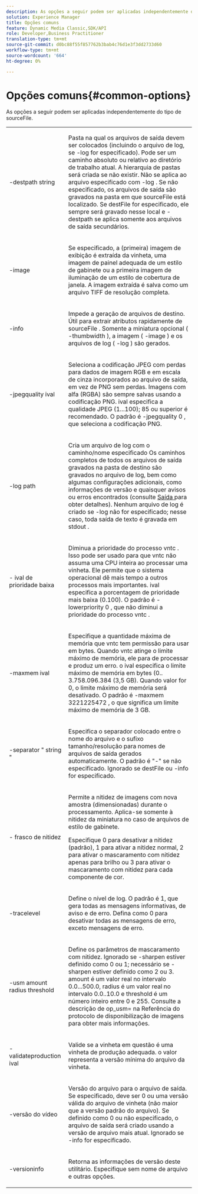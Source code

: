 ```yaml
---
description: As opções a seguir podem ser aplicadas independentemente do tipo de sourceFile.
solution: Experience Manager
title: Opções comuns
feature: Dynamic Media Classic,SDK/API
role: Developer,Business Practitioner
translation-type: tm+mt
source-git-commit: d0bc88f55f857762b3bab4c76d1e3f3dd2733d60
workflow-type: tm+mt
source-wordcount: '664'
ht-degree: 0%

---
```



# Opções comuns{#common-options}

As opções a seguir podem ser aplicadas independentemente do tipo de sourceFile.

<table id="simpletable_3BFC3737C891411D84405CEEF6B19542"> 
 <tr class="strow"> 
  <td class="stentry"> <p> <span class="codeph"> -destpath  <span class="varname"> string  </span> </span> </p> </td> 
  <td class="stentry"> <p>Pasta na qual os arquivos de saída devem ser colocados (incluindo o arquivo de log, se <span class="codeph"> -log </span> for especificado). Pode ser um caminho absoluto ou relativo ao diretório de trabalho atual. A hierarquia de pastas será criada se não existir. Não se aplica ao arquivo especificado com <span class="codeph"> -log </span>. Se não especificado, os arquivos de saída são gravados na pasta em que <span class="varname"> sourceFile </span> está localizado. Se <span class="varname"> destFile </span> for especificado, ele sempre será gravado nesse local e <span class="codeph"> -destpath </span> se aplica somente aos arquivos de saída secundários. </p> </td> 
 </tr> 
 <tr class="strow"> 
  <td class="stentry"> <p> <span class="codeph"> -image  </span> </p> </td> 
  <td class="stentry"> <p>Se especificado, a (primeira) imagem de exibição é extraída da vinheta, uma imagem de painel adequada de um estilo de gabinete ou a primeira imagem de iluminação de um estilo de cobertura de janela. A imagem extraída é salva como um arquivo TIFF de resolução completa. </p> </td> 
 </tr> 
 <tr class="strow"> 
  <td class="stentry"> <p> <span class="codeph"> -info  </span> </p> </td> 
  <td class="stentry"> <p>Impede a geração de arquivos de destino. Útil para extrair atributos rapidamente de <span class="varname"> sourceFile </span>. Somente a miniatura opcional ( <span class="codeph"> -thumbwidth </span>), a imagem ( <span class="codeph"> -image </span>) e os arquivos de log ( <span class="codeph"> -log </span>) são gerados. </p> </td> 
 </tr> 
 <tr class="strow"> 
  <td class="stentry"> <p> <span class="codeph"> -jpegquality  <span class="varname"> ival  </span> </span> </p> </td> 
  <td class="stentry"> <p>Seleciona a codificação JPEG com perdas para dados de imagem RGB e em escala de cinza incorporados ao arquivo de saída, em vez de PNG sem perdas. Imagens com alfa (RGBA) são sempre salvas usando a codificação PNG. <span class="varname"> ival  </span> especifica a qualidade JPEG (1...100); 85 ou superior é recomendado. O padrão é <span class="codeph"> -jpegquality 0 </span>, que seleciona a codificação PNG. </p> </td> 
 </tr> 
 <tr class="strow"> 
  <td class="stentry"> <p> <span class="codeph"> -log  <span class="varname"> path  </span> </span> </p> </td> 
  <td class="stentry"> <p>Cria um arquivo de log com o caminho/nome especificado Os caminhos completos de todos os arquivos de saída gravados na pasta de destino são gravados no arquivo de log, bem como algumas configurações adicionais, como informações de versão e quaisquer avisos ou erros encontrados (consulte <a href="../../../../ir-api/vntc/utilities/c-ir-vignette-converter-vntc/r-ir-output.md#reference-c51e30b721eb416bb646089f0ac045c5" type="reference" format="dita" scope="local"> Saída </a> para obter detalhes). Nenhum arquivo de log é criado se <span class="codeph"> -log </span> não for especificado; nesse caso, toda saída de texto é gravada em <span class="codeph"> stdout </span>. </p> </td> 
 </tr> 
 <tr class="strow"> 
  <td class="stentry"> <p> <span class="codeph"> - <span class="varname"> ival de prioridade baixa  </span> </span> </p> </td> 
  <td class="stentry"> <p>Diminua a prioridade do processo <span class="filepath"> vntc </span>. Isso pode ser usado para que <span class="filepath"> vntc </span> não assuma uma CPU inteira ao processar uma vinheta. Ele permite que o sistema operacional dê mais tempo a outros processos mais importantes. <span class="varname"> ival  </span> especifica a porcentagem de prioridade mais baixa (0.100). O padrão é <span class="codeph"> -lowerpriority 0 </span>, que não diminui a prioridade do processo <span class="filepath"> vntc </span>. </p> </td> 
 </tr> 
 <tr class="strow"> 
  <td class="stentry"> <p> <span class="codeph"> -maxmem  <span class="varname"> ival  </span> </span> </p> </td> 
  <td class="stentry"> <p>Especifique a quantidade máxima de memória que <span class="filepath"> vntc </span> tem permissão para usar em bytes. Quando <span class="filepath"> vntc </span> atinge o limite máximo de memória, ele para de processar e produz um erro. <span class="varname"> o ival  </span> especifica o limite máximo de memória em bytes (0.. 3.758.096.384 (3,5 GB). Quando <span class="varname"> valor </span> for 0, o limite máximo de memória será desativado. O padrão é <span class="codeph"> -maxmem 3221225472 </span>, o que significa um limite máximo de memória de 3 GB. </p> </td> 
 </tr> 
 <tr class="strow"> 
  <td class="stentry"> <p> <span class="codeph"> -separator "  <span class="varname"> string  </span>"  </span> </p> </td> 
  <td class="stentry"> <p>Especifica o separador colocado entre o nome do arquivo e o sufixo tamanho/resolução para nomes de arquivos de saída gerados automaticamente. O padrão é "-" se não especificado. Ignorado se <span class="varname"> destFile </span> ou <span class="codeph"> -info </span> for especificado. </p> </td> 
 </tr> 
 <tr class="strow"> 
  <td class="stentry"> <p> <span class="codeph"> -  <span class="varname"> frasco de nitidez  </span> </span> </p> </td> 
  <td class="stentry"> <p>Permite a nitidez de imagens com nova amostra (dimensionadas) durante o processamento. Aplica-se somente à nitidez da miniatura no caso de arquivos de estilo de gabinete. </p> <p>Especifique 0 para desativar a nitidez (padrão), 1 para ativar a nitidez normal, 2 para ativar o mascaramento com nitidez apenas para brilho ou 3 para ativar o mascaramento com nitidez para cada componente de cor. </p> </td> 
 </tr> 
 <tr class="strow"> 
  <td class="stentry"> <p> <span class="codeph"> -tracelevel  </span> </p> </td> 
  <td class="stentry"> <p>Define o nível de log. O padrão é 1, que gera todas as mensagens informativas, de aviso e de erro. Defina como 0 para desativar todas as mensagens de erro, exceto mensagens de erro. </p> </td> 
 </tr> 
 <tr class="strow"> 
  <td class="stentry"> <p> <span class="codeph"> -usm  <span class="varname"> amount  </span> <span class="varname"> radius  </span> <span class="varname"> threshold  </span> </span> </p> </td> 
  <td class="stentry"> <p>Define os parâmetros de mascaramento com nitidez. Ignorado se <span class="codeph"> -sharpen </span> estiver definido como 0 ou 1; necessário se <span class="codeph"> -sharpen </span> estiver definido como 2 ou 3. <span class="varname"> amount  </span> é um valor real no intervalo 0.0...500.0,  <span class="varname"> radius  </span> é um valor real no intervalo 0.0..10.0 e  <span class="varname"> threshold  </span> é um número inteiro entre 0 e 255. Consulte a descrição de <span class="codeph"> op_usm= </span> na Referência do protocolo de disponibilização de imagens para obter mais informações. </p> </td> 
 </tr> 
 <tr class="strow"> 
  <td class="stentry"> <p> <span class="codeph"> -validateproduction  <span class="varname"> ival  </span> </span> </p> </td> 
  <td class="stentry"> <p>Valide se a vinheta em questão é uma vinheta de produção adequada. <span class="varname"> o valor  </span> representa a versão mínima do arquivo da vinheta. </p> </td> 
 </tr> 
 <tr class="strow"> 
  <td class="stentry"> <p> <span class="codeph"> -versão  <span class="varname"> do vídeo  </span> </span> </p> </td> 
  <td class="stentry"> <p>Versão do arquivo para o arquivo de saída. Se especificado, deve ser 0 ou uma versão válida do arquivo de vinheta (não maior que a versão padrão do arquivo). Se definido como 0 ou não especificado, o arquivo de saída será criado usando a versão de arquivo mais atual. Ignorado se <span class="codeph"> -info </span> for especificado. </p> </td> 
 </tr> 
 <tr class="strow"> 
  <td class="stentry"> <p> <span class="codeph"> -versioninfo  </span> </p> </td> 
  <td class="stentry"> <p>Retorna as informações de versão deste utilitário. Especifique sem nome de arquivo e outras opções. </p> </td> 
 </tr> 
</table>

